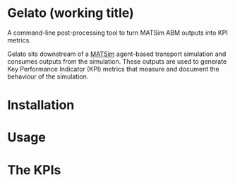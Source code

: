 # Gelato (working title)

A command-line post-processing tool to turn MATSim ABM outputs into KPI metrics.

Gelato sits downstream of a [MATSim](https://github.com/matsim-org/matsim-libs/tree/master#readme) agent-based transport simulation and consumes outputs from the simulation. These outputs are used to generate Key Performance Indicator (KPI) metrics that measure and document the behaviour of the simulation.

# Installation


# Usage


# The KPIs
